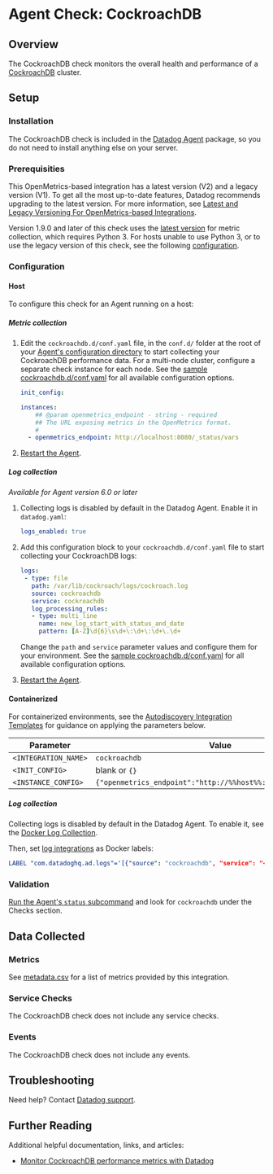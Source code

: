 # Agent Check: CockroachDB

## Overview

The CockroachDB check monitors the overall health and performance of a [CockroachDB][1] cluster.

## Setup

### Installation

The CockroachDB check is included in the [Datadog Agent][2] package, so you do not
need to install anything else on your server.

### Prerequisities

This OpenMetrics-based integration has a latest version (V2) and a legacy version (V1). To get all the most up-to-date features, Datadog recommends upgrading to the latest version. For more information, see [Latest and Legacy Versioning For OpenMetrics-based Integrations][14].

Version 1.9.0 and later of this check uses the [latest version][12] for metric collection, which requires Python 3. For hosts unable to use Python 3, or to use the legacy version of this check, see the following [configuration][13].

### Configuration

<!-- xxx tabs xxx -->
<!-- xxx tab "Host" xxx -->

#### Host

To configure this check for an Agent running on a host:

##### Metric collection

1. Edit the `cockroachdb.d/conf.yaml` file, in the `conf.d/` folder at the root of your [Agent's configuration directory][3] to start collecting your CockroachDB performance data. For a multi-node cluster, configure a separate check instance for each node. See the [sample cockroachdb.d/conf.yaml][4] for all available configuration options.

   ```yaml
   init_config:

   instances:
       ## @param openmetrics_endpoint - string - required
       ## The URL exposing metrics in the OpenMetrics format.
       #
     - openmetrics_endpoint: http://localhost:8080/_status/vars
   ```

2. [Restart the Agent][5].

##### Log collection

_Available for Agent version 6.0 or later_

1. Collecting logs is disabled by default in the Datadog Agent. Enable it in `datadog.yaml`:

   ```yaml
   logs_enabled: true
   ```

2. Add this configuration block to your `cockroachdb.d/conf.yaml` file to start collecting your CockroachDB logs:

   ```yaml
   logs:
    - type: file
      path: /var/lib/cockroach/logs/cockroach.log
      source: cockroachdb
      service: cockroachdb
      log_processing_rules:
      - type: multi_line
        name: new_log_start_with_status_and_date
        pattern: [A-Z]\d{6}\s\d+\:\d+\:\d+\.\d+
   ```

    Change the `path` and `service` parameter values and configure them for your environment. See the [sample cockroachdb.d/conf.yaml][4] for all available configuration options.

3. [Restart the Agent][5].

<!-- xxz tab xxx -->
<!-- xxx tab "Containerized" xxx -->

#### Containerized

For containerized environments, see the [Autodiscovery Integration Templates][6] for guidance on applying the parameters below.

| Parameter            | Value                                                    |
| -------------------- | -------------------------------------------------------- |
| `<INTEGRATION_NAME>` | `cockroachdb`                                            |
| `<INIT_CONFIG>`      | blank or `{}`                                            |
| `<INSTANCE_CONFIG>`  | `{"openmetrics_endpoint":"http://%%host%%:8080/_status/vars"}` |

##### Log collection

Collecting logs is disabled by default in the Datadog Agent. To enable it, see the [Docker Log Collection][7].

Then, set [log integrations][7] as Docker labels:

```yaml
LABEL "com.datadoghq.ad.logs"='[{"source": "cockroachdb", "service": "<SERVICE_NAME>"}]'
```

<!-- xxz tab xxx -->
<!-- xxz tabs xxx -->

### Validation

[Run the Agent's `status` subcommand][8] and look for `cockroachdb` under the Checks section.

## Data Collected

### Metrics

See [metadata.csv][9] for a list of metrics provided by this integration.

### Service Checks

The CockroachDB check does not include any service checks.

### Events

The CockroachDB check does not include any events.

## Troubleshooting

Need help? Contact [Datadog support][10].

## Further Reading

Additional helpful documentation, links, and articles:

- [Monitor CockroachDB performance metrics with Datadog][11]

[1]: https://www.cockroachlabs.com/product/cockroachdb
[2]: https://app.datadoghq.com/account/settings#agent
[3]: https://docs.datadoghq.com/agent/guide/agent-configuration-files/
[4]: https://github.com/DataDog/integrations-core/blob/master/cockroachdb/datadog_checks/cockroachdb/data/conf.yaml.example
[5]: https://docs.datadoghq.com/agent/guide/agent-commands/#start-stop-and-restart-the-agent
[6]: https://docs.datadoghq.com/agent/kubernetes/integrations/
[7]: https://docs.datadoghq.com/agent/docker/log/?tab=containerinstallation#log-integrations
[8]: https://docs.datadoghq.com/agent/guide/agent-commands/#agent-status-and-information
[9]: https://github.com/DataDog/integrations-core/blob/master/cockroachdb/metadata.csv
[10]: https://docs.datadoghq.com/help/
[11]: https://www.datadoghq.com/blog/monitor-cockroachdb-performance-metrics-with-datadog
[12]: https://docs.datadoghq.com/integrations/openmetrics/
[13]: https://github.com/DataDog/integrations-core/blob/7.33.x/cockroachdb/datadog_checks/cockroachdb/data/conf.yaml.example
[14]: https://docs.datadoghq.com/integrations/guide/versions-for-openmetrics-based-integrations
